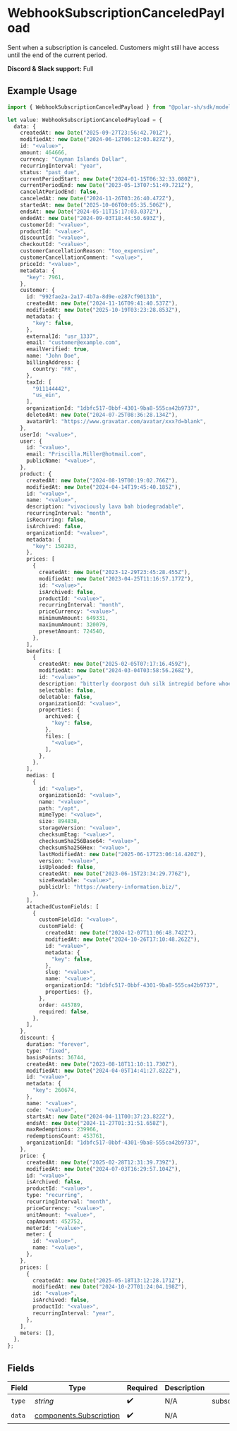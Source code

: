 # WebhookSubscriptionCanceledPayload

Sent when a subscription is canceled.
Customers might still have access until the end of the current period.

**Discord & Slack support:** Full

## Example Usage

```typescript
import { WebhookSubscriptionCanceledPayload } from "@polar-sh/sdk/models/components/webhooksubscriptioncanceledpayload.js";

let value: WebhookSubscriptionCanceledPayload = {
  data: {
    createdAt: new Date("2025-09-27T23:56:42.701Z"),
    modifiedAt: new Date("2024-06-12T06:12:03.827Z"),
    id: "<value>",
    amount: 464666,
    currency: "Cayman Islands Dollar",
    recurringInterval: "year",
    status: "past_due",
    currentPeriodStart: new Date("2024-01-15T06:32:33.080Z"),
    currentPeriodEnd: new Date("2023-05-13T07:51:49.721Z"),
    cancelAtPeriodEnd: false,
    canceledAt: new Date("2024-11-26T03:26:40.472Z"),
    startedAt: new Date("2025-10-06T00:05:35.506Z"),
    endsAt: new Date("2024-05-11T15:17:03.037Z"),
    endedAt: new Date("2024-09-03T18:44:50.693Z"),
    customerId: "<value>",
    productId: "<value>",
    discountId: "<value>",
    checkoutId: "<value>",
    customerCancellationReason: "too_expensive",
    customerCancellationComment: "<value>",
    priceId: "<value>",
    metadata: {
      "key": 7961,
    },
    customer: {
      id: "992fae2a-2a17-4b7a-8d9e-e287cf90131b",
      createdAt: new Date("2024-11-16T09:41:40.537Z"),
      modifiedAt: new Date("2025-10-19T03:23:28.853Z"),
      metadata: {
        "key": false,
      },
      externalId: "usr_1337",
      email: "customer@example.com",
      emailVerified: true,
      name: "John Doe",
      billingAddress: {
        country: "FR",
      },
      taxId: [
        "911144442",
        "us_ein",
      ],
      organizationId: "1dbfc517-0bbf-4301-9ba8-555ca42b9737",
      deletedAt: new Date("2024-07-25T08:36:28.134Z"),
      avatarUrl: "https://www.gravatar.com/avatar/xxx?d=blank",
    },
    userId: "<value>",
    user: {
      id: "<value>",
      email: "Priscilla.Miller@hotmail.com",
      publicName: "<value>",
    },
    product: {
      createdAt: new Date("2024-08-19T00:19:02.766Z"),
      modifiedAt: new Date("2024-04-14T19:45:40.185Z"),
      id: "<value>",
      name: "<value>",
      description: "vivaciously lava bah biodegradable",
      recurringInterval: "month",
      isRecurring: false,
      isArchived: false,
      organizationId: "<value>",
      metadata: {
        "key": 150283,
      },
      prices: [
        {
          createdAt: new Date("2023-12-29T23:45:28.455Z"),
          modifiedAt: new Date("2023-04-25T11:16:57.177Z"),
          id: "<value>",
          isArchived: false,
          productId: "<value>",
          recurringInterval: "month",
          priceCurrency: "<value>",
          minimumAmount: 649331,
          maximumAmount: 320079,
          presetAmount: 724540,
        },
      ],
      benefits: [
        {
          createdAt: new Date("2025-02-05T07:17:16.459Z"),
          modifiedAt: new Date("2024-03-04T03:58:56.268Z"),
          id: "<value>",
          description: "bitterly doorpost duh silk intrepid before whoever",
          selectable: false,
          deletable: false,
          organizationId: "<value>",
          properties: {
            archived: {
              "key": false,
            },
            files: [
              "<value>",
            ],
          },
        },
      ],
      medias: [
        {
          id: "<value>",
          organizationId: "<value>",
          name: "<value>",
          path: "/opt",
          mimeType: "<value>",
          size: 894838,
          storageVersion: "<value>",
          checksumEtag: "<value>",
          checksumSha256Base64: "<value>",
          checksumSha256Hex: "<value>",
          lastModifiedAt: new Date("2025-06-17T23:06:14.420Z"),
          version: "<value>",
          isUploaded: false,
          createdAt: new Date("2023-06-15T23:34:29.776Z"),
          sizeReadable: "<value>",
          publicUrl: "https://watery-information.biz/",
        },
      ],
      attachedCustomFields: [
        {
          customFieldId: "<value>",
          customField: {
            createdAt: new Date("2024-12-07T11:06:48.742Z"),
            modifiedAt: new Date("2024-10-26T17:10:48.262Z"),
            id: "<value>",
            metadata: {
              "key": false,
            },
            slug: "<value>",
            name: "<value>",
            organizationId: "1dbfc517-0bbf-4301-9ba8-555ca42b9737",
            properties: {},
          },
          order: 445789,
          required: false,
        },
      ],
    },
    discount: {
      duration: "forever",
      type: "fixed",
      basisPoints: 36744,
      createdAt: new Date("2023-08-18T11:10:11.730Z"),
      modifiedAt: new Date("2024-04-05T14:41:27.822Z"),
      id: "<value>",
      metadata: {
        "key": 260674,
      },
      name: "<value>",
      code: "<value>",
      startsAt: new Date("2024-04-11T00:37:23.822Z"),
      endsAt: new Date("2024-11-27T01:31:51.658Z"),
      maxRedemptions: 239966,
      redemptionsCount: 453761,
      organizationId: "1dbfc517-0bbf-4301-9ba8-555ca42b9737",
    },
    price: {
      createdAt: new Date("2025-02-28T12:31:39.739Z"),
      modifiedAt: new Date("2024-07-03T16:29:57.104Z"),
      id: "<value>",
      isArchived: false,
      productId: "<value>",
      type: "recurring",
      recurringInterval: "month",
      priceCurrency: "<value>",
      unitAmount: "<value>",
      capAmount: 452752,
      meterId: "<value>",
      meter: {
        id: "<value>",
        name: "<value>",
      },
    },
    prices: [
      {
        createdAt: new Date("2025-05-18T13:12:28.171Z"),
        modifiedAt: new Date("2024-10-27T01:24:04.198Z"),
        id: "<value>",
        isArchived: false,
        productId: "<value>",
        recurringInterval: "year",
      },
    ],
    meters: [],
  },
};
```

## Fields

| Field                                                              | Type                                                               | Required                                                           | Description                                                        | Example                                                            |
| ------------------------------------------------------------------ | ------------------------------------------------------------------ | ------------------------------------------------------------------ | ------------------------------------------------------------------ | ------------------------------------------------------------------ |
| `type`                                                             | *string*                                                           | :heavy_check_mark:                                                 | N/A                                                                | subscription.canceled                                              |
| `data`                                                             | [components.Subscription](../../models/components/subscription.md) | :heavy_check_mark:                                                 | N/A                                                                |                                                                    |